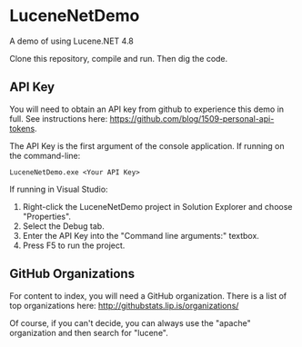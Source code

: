 # LuceneNetDemo
A demo of using Lucene.NET 4.8

Clone this repository, compile and run. Then dig the code.

## API Key

You will need to obtain an API key from github to experience this demo in full. See instructions here: https://github.com/blog/1509-personal-api-tokens.

The API Key is the first argument of the console application. If running on the command-line:

```
LuceneNetDemo.exe <Your API Key>
```

If running in Visual Studio:

1. Right-click the LuceneNetDemo project in Solution Explorer and choose "Properties".
2. Select the Debug tab.
3. Enter the API Key into the "Command line arguments:" textbox.
4. Press F5 to run the project.

## GitHub Organizations

For content to index, you will need a GitHub organization. There is a list of top organizations here: http://githubstats.lip.is/organizations/

Of course, if you can't decide, you can always use the "apache" organization and then search for "lucene".